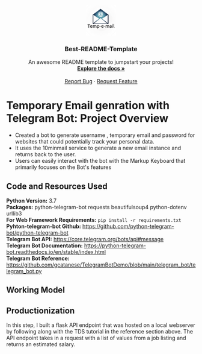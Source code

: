 
<!-- PROJECT LOGO -->
<br />
<p align="center">
  <a href="https://github.com/othneildrew/Best-README-Template">
    <img src="logo_enhanced.png" alt="Logo" width="80" height="80">
  </a>

  <h3 align="center">Best-README-Template</h3>

  <p align="center">
    An awesome README template to jumpstart your projects!
    <br />
    <a href="https://github.com/karthikmprakash/Temp-e-mail-Telegram-Bot"><strong>Explore the docs »</strong></a>
    <br />
    <br />
    <a href="https://github.com/karthikmprakash/Temp-e-mail-Telegram-Bot/issues">Report Bug</a>
    ·
    <a href="https://github.com/karthikmprakash/Temp-e-mail-Telegram-Bot/issues">Request Feature</a>
  </p>
</p>


# Temporary Email genration with Telegram Bot: Project Overview 
* Created a bot to generate username ,  temporary email and password for websites that could potentially track your personal data.
* It uses the 10minmail service to generate a new email instance and returns back to the user. 
* Users can easily interact with the bot with the Markup Keyboard that primarily focuses on the Bot's features

## Code and Resources Used 
**Python Version:** 3.7  
**Packages:** python-telegram-bot requests beautifulsoup4 python-dotenv urllib3   
**For Web Framework Requirements:**  ```pip install -r requirements.txt```  
**Pyhton-telegram-bot Github:** https://github.com/python-telegram-bot/python-telegram-bot    
**Telegram Bot API:** https://core.telegram.org/bots/api#message   
**Telegram Bot Documentation:** https://python-telegram-bot.readthedocs.io/en/stable/index.html  
**Telegram Bot Reference:** https://github.com/gcatanese/TelegramBotDemo/blob/main/telegram_bot/telegram_bot.py 

## Working Model  

## Productionization 
In this step, I built a flask API endpoint that was hosted on a local webserver by following along with the TDS tutorial in the reference section above. The API endpoint takes in a request with a list of values from a job listing and returns an estimated salary. 









<!-- MARKDOWN LINKS & IMAGES -->
<!-- https://www.markdownguide.org/basic-syntax/#reference-style-links -->
[contributors-shield]: https://img.shields.io/github/contributors/othneildrew/Best-README-Template.svg?style=for-the-badge
[contributors-url]: https://github.com/othneildrew/Best-README-Template/graphs/contributors
[forks-shield]: https://img.shields.io/github/forks/othneildrew/Best-README-Template.svg?style=for-the-badge
[forks-url]: https://github.com/karthikmprakash/Temp_email_Telegram_bot/network/members
[stars-shield]: https://img.shields.io/github/stars/othneildrew/Best-README-Template.svg?style=for-the-badge
[stars-url]: https://github.com/othneildrew/Best-README-Template/stargazers
[issues-shield]: https://img.shields.io/github/issues/othneildrew/Best-README-Template.svg?style=for-the-badge
[issues-url]: https://github.com/othneildrew/Best-README-Template/issues
[license-shield]: https://img.shields.io/github/license/othneildrew/Best-README-Template.svg?style=for-the-badge
[license-url]: https://github.com/othneildrew/Best-README-Template/blob/master/LICENSE.txt
[linkedin-shield]: https://img.shields.io/badge/-LinkedIn-black.svg?style=for-the-badge&logo=linkedin&colorB=555
[linkedin-url]: https://linkedin.com/in/othneildrew
[product-screenshot]: images/screenshot.png
